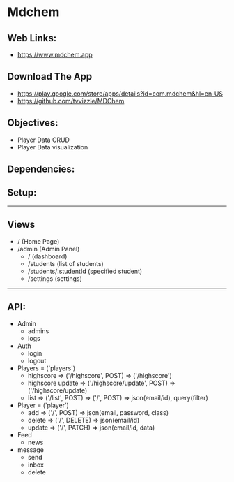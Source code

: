 # Mdchem
## Web Links:
* https://www.mdchem.app
## Download The App
* https://play.google.com/store/apps/details?id=com.mdchem&hl=en_US
* https://github.com/tvvizzle/MDChem
## Objectives:
* Player Data CRUD
* Player Data visualization
## Dependencies:
## Setup:
***
## Views
* / (Home Page)
* /admin (Admin Panel)
  * / (dashboard)
  * /students (list of students)
  * /students/:studentId (specified student)
  * /settings (settings)
***
## API:
* Admin
  * admins
  * logs
* Auth
  * login
  * logout
* Players = ('players')
  * highscore           => ('/highscore', POST) => ('/highscore')
  * highscore update    => ('/highscore/update', POST) => ('/highscore/update)
  * list                => ('/list', POST) => ('/', POST)     => json(email/id), query(filter) 
* Player = ('player')
  * add      => ('/', POST)     => json(email, password, class)
  * delete   => ('/', DELETE)   => json(email/id)
  * update   => ('/', PATCH)    => json(email/id, data) 
* Feed
  * news
* message
  * send
  * inbox
  * delete